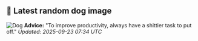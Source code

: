 ## 🐶 Latest random dog image
![Dog](https://images.dog.ceo/breeds/terrier-norfolk/n02094114_4305.jpg)
**Advice:** "To improve productivity, always have a shittier task to put off."
*Updated: 2025-09-23 07:34 UTC*
